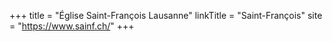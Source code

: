 +++
title = "Église Saint-François Lausanne"
linkTitle = "Saint-François"
site = "https://www.sainf.ch/"
+++